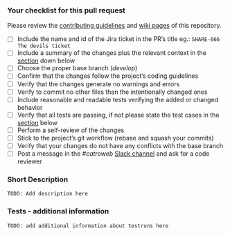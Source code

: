 
### Your checklist for this pull request
Please review the [contributing guidelines](https://github.com/Catrobat/Catroweb-Symfony/blob/develop/.github/contributing.md) and [wiki pages](https://github.com/Catrobat/catroweb-Symfony/wiki/) of this repository.

- [ ] Include the name and id of the Jira ticket in the PR’s title eg.: `SHARE-666 The devils ticket`
- [ ] Include a summary of the changes plus the relevant context in the [section](#ShortDescription) down below
- [ ] Choose the proper base branch (*develop*)
- [ ] Confirm that the changes follow the project’s coding guidelines
- [ ] Verify that the changes generate no warnings and errors 
- [ ]  Verify to commit no other files than the intentionally changed ones
- [ ] Include reasonable and readable tests verifying the added or changed behavior
- [ ] Verify that all tests are passing, if not please state the test cases in the [section](#Tests) below
- [ ] Perform a self-review of the changes
- [ ] Stick to the project’s git workflow (rebase and squash your commits)
- [ ] Verify that your changes do not have any conflicts with the base branch
- [ ] Post a message in the *#catroweb* [Slack channel](https://catrobat.slack.com) and ask for a code reviewer

### Short Description
`TODO: Add description here`

### Tests - additional information
`TODO: add additional information about testruns here`